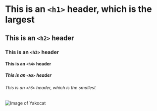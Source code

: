 # This is an `<h1>` header, which is the largest
## This is an `<h2>` header
### This is an `<h3>` header  
#### This is an `<h4>` header
##### This is an `<h5>` header
###### This is an `<h6>` header, which is the smallest

![Image of Yakocat ](https://octodex.github.com/images/yaktocat.png)
